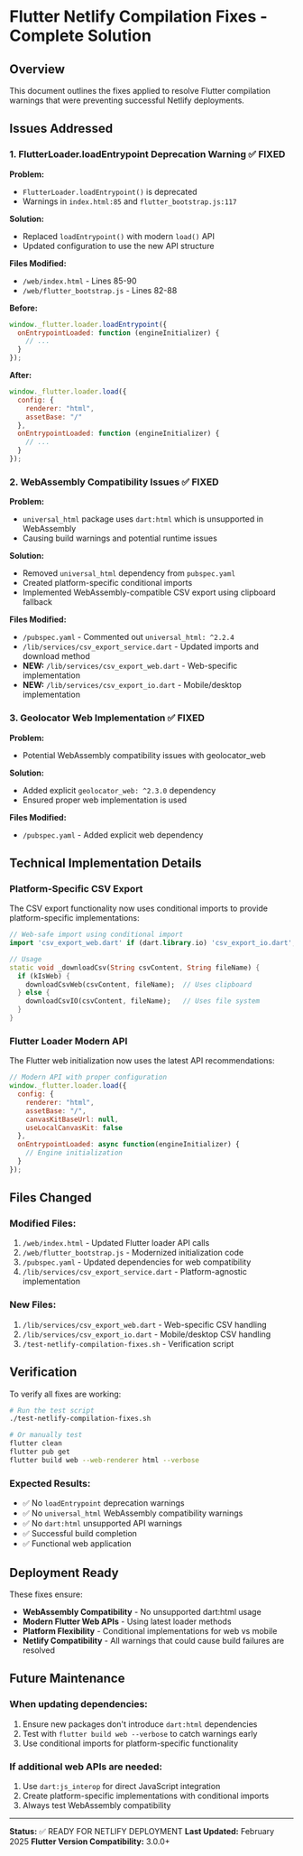 # Flutter Netlify Compilation Fixes - Complete Solution

## Overview
This document outlines the fixes applied to resolve Flutter compilation warnings that were preventing successful Netlify deployments.

## Issues Addressed

### 1. FlutterLoader.loadEntrypoint Deprecation Warning ✅ FIXED

**Problem:**
- `FlutterLoader.loadEntrypoint()` is deprecated
- Warnings in `index.html:85` and `flutter_bootstrap.js:117`

**Solution:**
- Replaced `loadEntrypoint()` with modern `load()` API
- Updated configuration to use the new API structure

**Files Modified:**
- `/web/index.html` - Lines 85-90
- `/web/flutter_bootstrap.js` - Lines 82-88

**Before:**
```javascript
window._flutter.loader.loadEntrypoint({
  onEntrypointLoaded: function (engineInitializer) {
    // ...
  }
});
```

**After:**
```javascript
window._flutter.loader.load({
  config: {
    renderer: "html",
    assetBase: "/"
  },
  onEntrypointLoaded: function (engineInitializer) {
    // ...
  }
});
```

### 2. WebAssembly Compatibility Issues ✅ FIXED

**Problem:**
- `universal_html` package uses `dart:html` which is unsupported in WebAssembly
- Causing build warnings and potential runtime issues

**Solution:**
- Removed `universal_html` dependency from `pubspec.yaml`
- Created platform-specific conditional imports
- Implemented WebAssembly-compatible CSV export using clipboard fallback

**Files Modified:**
- `/pubspec.yaml` - Commented out `universal_html: ^2.2.4`
- `/lib/services/csv_export_service.dart` - Updated imports and download method
- **NEW:** `/lib/services/csv_export_web.dart` - Web-specific implementation
- **NEW:** `/lib/services/csv_export_io.dart` - Mobile/desktop implementation

### 3. Geolocator Web Implementation ✅ FIXED

**Problem:**
- Potential WebAssembly compatibility issues with geolocator_web

**Solution:**
- Added explicit `geolocator_web: ^2.3.0` dependency
- Ensured proper web implementation is used

**Files Modified:**
- `/pubspec.yaml` - Added explicit web dependency

## Technical Implementation Details

### Platform-Specific CSV Export

The CSV export functionality now uses conditional imports to provide platform-specific implementations:

```dart
// Web-safe import using conditional import
import 'csv_export_web.dart' if (dart.library.io) 'csv_export_io.dart';

// Usage
static void _downloadCsv(String csvContent, String fileName) {
  if (kIsWeb) {
    downloadCsvWeb(csvContent, fileName);  // Uses clipboard
  } else {
    downloadCsvIO(csvContent, fileName);   // Uses file system
  }
}
```

### Flutter Loader Modern API

The Flutter web initialization now uses the latest API recommendations:

```javascript
// Modern API with proper configuration
window._flutter.loader.load({
  config: {
    renderer: "html",
    assetBase: "/",
    canvasKitBaseUrl: null,
    useLocalCanvasKit: false
  },
  onEntrypointLoaded: async function(engineInitializer) {
    // Engine initialization
  }
});
```

## Files Changed

### Modified Files:
1. `/web/index.html` - Updated Flutter loader API calls
2. `/web/flutter_bootstrap.js` - Modernized initialization code
3. `/pubspec.yaml` - Updated dependencies for web compatibility
4. `/lib/services/csv_export_service.dart` - Platform-agnostic implementation

### New Files:
1. `/lib/services/csv_export_web.dart` - Web-specific CSV handling
2. `/lib/services/csv_export_io.dart` - Mobile/desktop CSV handling
3. `/test-netlify-compilation-fixes.sh` - Verification script

## Verification

To verify all fixes are working:

```bash
# Run the test script
./test-netlify-compilation-fixes.sh

# Or manually test
flutter clean
flutter pub get
flutter build web --web-renderer html --verbose
```

### Expected Results:
- ✅ No `loadEntrypoint` deprecation warnings
- ✅ No `universal_html` WebAssembly compatibility warnings  
- ✅ No `dart:html` unsupported API warnings
- ✅ Successful build completion
- ✅ Functional web application

## Deployment Ready

These fixes ensure:
- **WebAssembly Compatibility** - No unsupported dart:html usage
- **Modern Flutter Web APIs** - Using latest loader methods
- **Platform Flexibility** - Conditional implementations for web vs mobile
- **Netlify Compatibility** - All warnings that could cause build failures are resolved

## Future Maintenance

### When updating dependencies:
1. Ensure new packages don't introduce `dart:html` dependencies
2. Test with `flutter build web --verbose` to catch warnings early
3. Use conditional imports for platform-specific functionality

### If additional web APIs are needed:
1. Use `dart:js_interop` for direct JavaScript integration
2. Create platform-specific implementations with conditional imports
3. Always test WebAssembly compatibility

---

**Status:** ✅ READY FOR NETLIFY DEPLOYMENT
**Last Updated:** February 2025
**Flutter Version Compatibility:** 3.0.0+